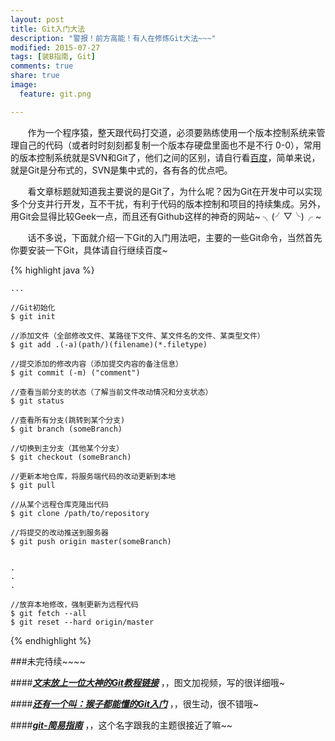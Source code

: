 ```yaml
---
layout: post
title: Git入门大法
description: "警报！前方高能！有人在修炼Git大法~~~"
modified: 2015-07-27
tags: [装B指南, Git]
comments: true
share: true
image:
  feature: git.png

---
```


 

&nbsp;&nbsp;&nbsp;&nbsp;&nbsp;&nbsp;&nbsp;作为一个程序猿，整天跟代码打交道，必须要熟练使用一个版本控制系统来管理自己的代码（或者时时刻刻都复制一个版本存硬盘里面也不是不行 0-0），常用的版本控制系统就是SVN和Git了，他们之间的区别，请自行看[百度](https://www.baidu.com/s?ie=utf-8&f=8&rsv_bp=1&rsv_idx=1&tn=baidu&wd=SVN%20GIT%E7%9A%84%E5%8C%BA%E5%88%AB&rsv_pq=e6f135b60002a195&rsv_t=530ezmCpOg66pvhV1ngxYCxTTFN4U8G8zfAcze8KfwML6PivPlCqdonrLV8&rsv_enter=1&inputT=4905&rsv_sug3=39&rsv_sug1=30&rsv_sug2=0&rsv_sug4=6548)，简单来说，就是Git是分布式的，SVN是集中式的，各有各的优点吧。

&nbsp;&nbsp;&nbsp;&nbsp;&nbsp;&nbsp;&nbsp;看文章标题就知道我主要说的是Git了，为什么呢？因为Git在开发中可以实现多个分支并行开发，互不干扰，有利于代码的版本控制和项目的持续集成。另外，用Git会显得比较Geek一点，而且还有Github这样的神奇的网站~ ╮(╯▽╰)╭ ~

&nbsp;&nbsp;&nbsp;&nbsp;&nbsp;&nbsp;&nbsp;话不多说，下面就介绍一下Git的入门用法吧，主要的一些Git命令，当然首先你要安装一下Git，具体请自行继续百度~
	

{% highlight java %}

	...
	
	//Git初始化
	$ git init  
	
	//添加文件（全部修改文件、某路径下文件、某文件名的文件、某类型文件）
	$ git add .(-a)(path/)(filename)(*.filetype)
	
	//提交添加的修改内容（添加提交内容的备注信息）
	$ git commit (-m) ("comment")
	
	//查看当前分支的状态（了解当前文件改动情况和分支状态）
	$ git status
	
	//查看所有分支(跳转到某个分支)
	$ git branch (someBranch)
	
	//切换到主分支（其他某个分支）
	$ git checkout (someBranch)
	
	//更新本地仓库，将服务端代码的改动更新到本地
	$ git pull 
	
	//从某个远程仓库克隆出代码
	$ git clone /path/to/repository
	
	//将提交的改动推送到服务器
	$ git push origin master(someBranch)
	
	
	.
	.
	.
	
	//放弃本地修改，强制更新为远程代码
	$ git fetch --all
	$ git reset --hard origin/master
	
	
	
	

{% endhighlight %}


###未完待续~~~~



####***[文末放上一位大神的Git教程链接](http://www.liaoxuefeng.com/wiki/0013739516305929606dd18361248578c67b8067c8c017b000)*** ，，图文加视频，写的很详细哦~

####***[还有一个叫：猴子都能懂的Git入门](http://backlogtool.com/git-guide/cn/intro/intro1_1.html)*** ，，很生动，很不错哦~

####***[git-简易指南](http://rogerdudler.github.io/git-guide/index.zh.html)*** ，，这个名字跟我的主题很接近了嘛~~